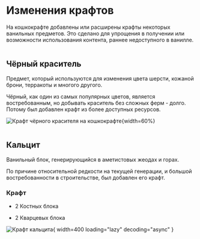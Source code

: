 # Изменения крафтов

На кошкокрафте добавлены или расширены крафты некоторых ванильных предметов. Это сделано для упрощения в получении или возможности использования контента, раннее недоступного в ванилле.

<div style="overflow: auto;">

## Чёрный краситель

<ItemCard>
<Card style="overflow: hidden;" class="m-0">
    <template #header>
        <Image alt="user header" src="/assets/bestiary/items/black_dye.png" width="25%"/>
    </template>
    <template #title>Чёрный краситель</template>
</Card>
</ItemCard>

Предмет, который используются для изменения цвета шерсти, кожаной брони, терракоты и многого другого.

Чёрный, как один из самых популярных цветов, является востребованным, но добывать краситель без сложных ферм - долго. Потому был добавлен крафт из более доступных ресурсов.

![Крафт чёрного красителя на кошкокрафте](/assets/bestiary/crafts/black_dye_craft.gif){width=60%}

</div>

## Кальцит

<ItemCard>
<Card style="overflow: hidden;" class="m-0">
    <template #header>
        <Image alt="user header" src="/assets/bestiary/items/calcite.png" width="25%"/>
    </template>
    <template #title>Кальцит</template>
</Card>
</ItemCard>

Ванильный блок, генерирующийся в аметистовых жеодах и горах.

По причине относительной редкости на текущей генерации, и большой востребованности в строительстве, был добавлен его крафт.

### Крафт

- 2 Костных блока 

- 2 Кварцевых блока

![Крафт кальцита](/assets/bestiary/crafts/calcite_craft.png){ width=400 loading="lazy" decoding="async" }


